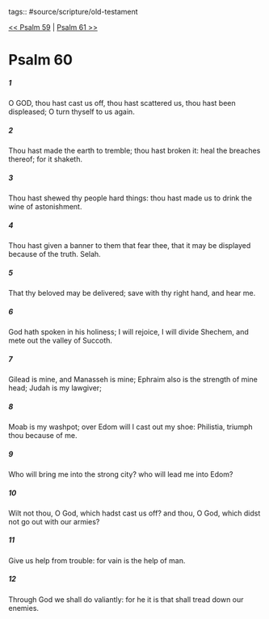 tags:: #source/scripture/old-testament

[<< Psalm 59](old-testament/19_Psalms/Psalm_59.md) | [Psalm 61 >>](old-testament/19_Psalms/Psalm_61.md)

# Psalm 60

##### 1

O GOD, thou hast cast us off, thou hast scattered us, thou hast been displeased; O turn thyself to us again.

##### 2

Thou hast made the earth to tremble; thou hast broken it: heal the breaches thereof; for it shaketh.

##### 3

Thou hast shewed thy people hard things: thou hast made us to drink the wine of astonishment.

##### 4

Thou hast given a banner to them that fear thee, that it may be displayed because of the truth. Selah.

##### 5

That thy beloved may be delivered; save with thy right hand, and hear me.

##### 6

God hath spoken in his holiness; I will rejoice, I will divide Shechem, and mete out the valley of Succoth.

##### 7

Gilead is mine, and Manasseh is mine; Ephraim also is the strength of mine head; Judah is my lawgiver;

##### 8

Moab is my washpot; over Edom will I cast out my shoe: Philistia, triumph thou because of me.

##### 9

Who will bring me into the strong city? who will lead me into Edom?

##### 10

Wilt not thou, O God, which hadst cast us off? and thou, O God, which didst not go out with our armies?

##### 11

Give us help from trouble: for vain is the help of man.

##### 12

Through God we shall do valiantly: for he it is that shall tread down our enemies.
